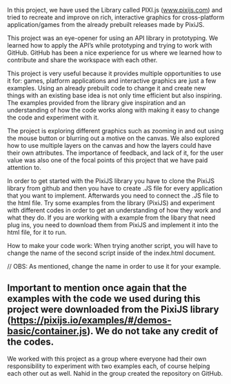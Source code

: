 In this project, we have used the Library called PIXI.js (www.pixijs.com) and tried to recreate and improve on rich, 
interactive graphics for cross-platform application/games from the already prebuilt releases made by PixiJS.   

This project was an eye-opener for using an API library in prototyping. 
We learned how to apply the API’s while prototyping and trying to work with GitHub. 
GitHub has been a nice experience for us where we learned how to contribute and share the workspace with each other. 

This project is very useful because it provides multiple opportunities to use it for: games, 
platform applications and interactive graphics are just a few examples. Using an already prebuilt 
code to change it and create new things with an existing base idea is not only time efficient but also inspiring. 
The examples provided from the library give inspiration and an understanding of how the code works 
along with making it easy to change the code and experiment with it. 

The project is exploring different graphics such as zooming in and out using the mouse button or blurring out 
a motive on the canvas. We also explored how to use multiple layers on the canvas and how the layers 
could have their own attributes. The importance of feedback, and lack of it, for the user value was also one of the focal points 
of this project that we have paid attention to.

In order to get started with the PixiJS library you have to clone the PixiJS library from github and then you have to create
.JS file for every application that you want to implement. Afterwards you need to connect the .JS file to the html file. 
Try some examples from the library (PixiJS) and experiment with different codes in order to get an understanding
of how they work and what they do. 
If you are working with a example from the libary that need plug ins, you need to download them from PixiJS and implement it into the html file, for it to run.

How to make your code work:
When trying another script, you will have to change the name of the second script inside of the index.html document.

<!doctype html>

<html>
<head>
<meta charset="utf-8">
<title>Hello World</title>
</head>
<body>
<script src="pixi.min.js"></script>
<script src="Container.js"></script>    // OBS: As mentioned, change the name in order to use it for your example. 


<script type="text/javascript">
   let type="WebGL"
   if(!PIXI.utils.isWebGLSupported()){
   type = "canvas"
   }
  
   PIXI.utils.sayHello (type)
   let app = new PIXI.Application({width:800, height 800});
 </script>
 </body>
 </html>



## Important to mention once again that the examples with the code we used during this project were downloaded from the PixiJS library (https://pixijs.io/examples/#/demos-basic/container.js). We do not take any credit of the codes. 

We worked with this project as a group where everyone had their own responsibility to experiment with two examples each,
of course helping each other out as well. Nahid in the group created the repository on GitHub. 

